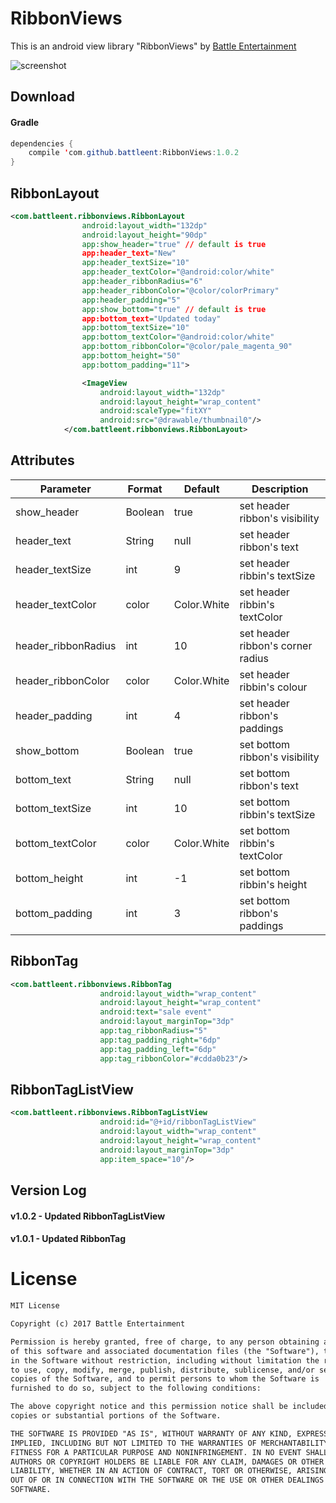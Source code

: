 # RibbonViews
This is an android view library "RibbonViews" by [Battle Entertainment](https://www.battleent.com/)

![screenshot](https://user-images.githubusercontent.com/24237865/32412131-874feaf2-c231-11e7-9567-92e10fc6856f.png)

## Download
#### Gradle
```java
dependencies {
    compile 'com.github.battleent:RibbonViews:1.0.2
}
```

## RibbonLayout
```xml
<com.battleent.ribbonviews.RibbonLayout
                android:layout_width="132dp"
                android:layout_height="90dp"
                app:show_header="true" // default is true
                app:header_text="New"
                app:header_textSize="10"
                app:header_textColor="@android:color/white"
                app:header_ribbonRadius="6"
                app:header_ribbonColor="@color/colorPrimary"
                app:header_padding="5"
                app:show_bottom="true" // default is true
                app:bottom_text="Updated today"
                app:bottom_textSize="10"
                app:bottom_textColor="@android:color/white"
                app:bottom_ribbonColor="@color/pale_magenta_90"
                app:bottom_height="50"
                app:bottom_padding="11">

                <ImageView
                    android:layout_width="132dp"
                    android:layout_height="wrap_content"
                    android:scaleType="fitXY"
                    android:src="@drawable/thumbnail0"/>
            </com.battleent.ribbonviews.RibbonLayout>
```

## Attributes
Parameter  |  Format  |  Default  |  Description
--- | --- | --- | ---
show_header | Boolean | true | set header ribbon's visibility
header_text | String | null | set header ribbon's text
header_textSize | int | 9 | set header ribbin's textSize
header_textColor | color | Color.White | set header ribbin's textColor
header_ribbonRadius | int | 10 | set header ribbon's corner radius
header_ribbonColor | color | Color.White | set header ribbin's colour
header_padding | int | 4 | set header ribbon's paddings
show_bottom | Boolean | true | set bottom ribbon's visibility
bottom_text | String | null | set bottom ribbon's text
bottom_textSize | int | 10 | set bottom ribbin's textSize
bottom_textColor | color | Color.White | set bottom ribbin's textColor
bottom_height | int | -1 | set bottom ribbin's height
bottom_padding | int | 3 | set bottom ribbon's paddings

## RibbonTag
```xml
<com.battleent.ribbonviews.RibbonTag
                    android:layout_width="wrap_content"
                    android:layout_height="wrap_content"
                    android:text="sale event"
                    android:layout_marginTop="3dp"
                    app:tag_ribbonRadius="5"
                    app:tag_padding_right="6dp"
                    app:tag_padding_left="6dp"
                    app:tag_ribbonColor="#cdda0b23"/>
```

## RibbonTagListView
```xml
<com.battleent.ribbonviews.RibbonTagListView
                    android:id="@+id/ribbonTagListView"
                    android:layout_width="wrap_content"
                    android:layout_height="wrap_content"
                    android:layout_marginTop="3dp"
                    app:item_space="10"/>
```

## Version Log
#### v1.0.2 - Updated RibbonTagListView
#### v1.0.1 - Updated RibbonTag

# License
```xml
MIT License

Copyright (c) 2017 Battle Entertainment

Permission is hereby granted, free of charge, to any person obtaining a copy
of this software and associated documentation files (the "Software"), to deal
in the Software without restriction, including without limitation the rights
to use, copy, modify, merge, publish, distribute, sublicense, and/or sell
copies of the Software, and to permit persons to whom the Software is
furnished to do so, subject to the following conditions:

The above copyright notice and this permission notice shall be included in all
copies or substantial portions of the Software.

THE SOFTWARE IS PROVIDED "AS IS", WITHOUT WARRANTY OF ANY KIND, EXPRESS OR
IMPLIED, INCLUDING BUT NOT LIMITED TO THE WARRANTIES OF MERCHANTABILITY,
FITNESS FOR A PARTICULAR PURPOSE AND NONINFRINGEMENT. IN NO EVENT SHALL THE
AUTHORS OR COPYRIGHT HOLDERS BE LIABLE FOR ANY CLAIM, DAMAGES OR OTHER
LIABILITY, WHETHER IN AN ACTION OF CONTRACT, TORT OR OTHERWISE, ARISING FROM,
OUT OF OR IN CONNECTION WITH THE SOFTWARE OR THE USE OR OTHER DEALINGS IN THE
SOFTWARE.
```
